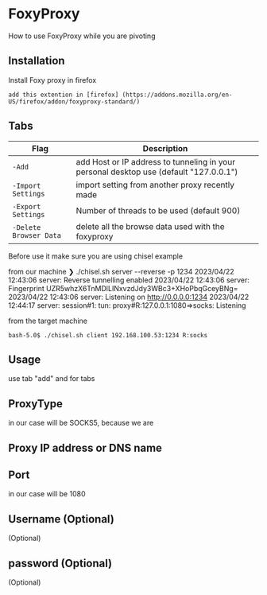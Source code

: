 # FoxyProxy
How to use FoxyProxy while you are pivoting 



## Installation

Install Foxy proxy in firefox

    add this extention in [firefox] (https://addons.mozilla.org/en-US/firefox/addon/foxyproxy-standard/)
    



## Tabs

| Flag | Description |
|-----|---|
| `-Add` | add Host or IP address to tunneling in your personal desktop use (default "127.0.0.1") |
| `-Import Settings` | import setting from another proxy recently made  |
| `-Export Settings` | Number of threads to be used (default 900)  |
| `-Delete Browser Data` | delete all the browse data used with the foxyproxy |


Before use it make sure you are using chisel 
example 

from our machine 
❯ ./chisel.sh server --reverse -p 1234
2023/04/22 12:43:06 server: Reverse tunnelling enabled
2023/04/22 12:43:06 server: Fingerprint UZR5whzX6TnMDlLINxvzdJdy3WBc3+XHoPbqGceyBNg=
2023/04/22 12:43:06 server: Listening on http://0.0.0.0:1234
2023/04/22 12:44:17 server: session#1: tun: proxy#R:127.0.0.1:1080=>socks: Listening

from the target machine
```
bash-5.0$ ./chisel.sh client 192.168.100.53:1234 R:socks
```

## Usage

use tab "add"  and for tabs

## ProxyType
in our case will be SOCKS5, because we are 
## Proxy IP address or DNS name

## Port
in our case will be 1080

## Username (Optional)
(Optional)

## password (Optional)
(Optional)
